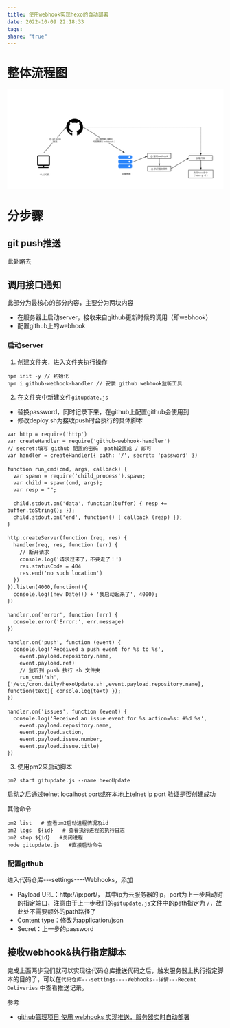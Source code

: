 ```yaml
---
title: 使用webhook实现hexo的自动部署
date: 2022-10-09 22:18:33
tags: 
share: "true"
---
```


# 整体流程图

![attachments/b941e20b22c8cfe8819b07a445d7601f_MD5.png](../../images/b941e20b22c8cfe8819b07a445d7601f_MD5.png)



# 分步骤

## git push推送

此处略去

## 调用接口通知

此部分为最核心的部分内容，主要分为两块内容

* 在服务器上启动server，接收来自github更新时候的调用（即webhook）
* 配置github上的webhook

<!--more-->

### 启动server

1. 创建文件夹，进入文件夹执行操作

```
npm init -y // 初始化
npm i github-webhook-handler // 安装 github webhook监听工具
```

2. 在文件夹中新建文件`gitupdate.js`

* 替换password，同时记录下来，在github上配置github会使用到
* 修改deploy.sh为接收push时会执行的具体脚本

```
var http = require('http')
var createHandler = require('github-webhook-handler')
// secret:填写 github 配置的密码  path设置成 / 即可
var handler = createHandler({ path: '/', secret: 'password' })

function run_cmd(cmd, args, callback) {
  var spawn = require('child_process').spawn;
  var child = spawn(cmd, args);
  var resp = "";

  child.stdout.on('data', function(buffer) { resp += buffer.toString(); });
  child.stdout.on('end', function() { callback (resp) });
}

http.createServer(function (req, res) {
  handler(req, res, function (err) {
    // 断开请求
    console.log('请求过来了，不要走了！')
    res.statusCode = 404
    res.end('no such location')
  })
}).listen(4000,function(){
  console.log((new Date()) + '我启动起来了', 4000);
})

handler.on('error', function (err) {
  console.error('Error:', err.message)
})

handler.on('push', function (event) {
  console.log('Received a push event for %s to %s',
    event.payload.repository.name,
    event.payload.ref)
    // 监听到 push 执行 sh 文件夹
    run_cmd('sh', ['/etc/cron.daily/hexoUpdate.sh',event.payload.repository.name], function(text){ console.log(text) });
})

handler.on('issues', function (event) {
  console.log('Received an issue event for %s action=%s: #%d %s',
    event.payload.repository.name,
    event.payload.action,
    event.payload.issue.number,
    event.payload.issue.title)
})
```

3. 使用pm2来启动脚本

```
pm2 start gitupdate.js --name hexoUpdate
```

启动之后通过telnet localhost port或在本地上telnet  ip  port 验证是否创建成功

其他命令

```
pm2 list   # 查看pm2启动进程情况及id
pm2 logs  ${id}   # 查看执行进程的执行日志
pm2 stop ${id}   #关闭进程
node gitupdate.js   #直接启动命令
```



### 配置github

进入代码仓库---settings----Webhooks，添加

* Payload URL：http://ip:port/， 其中ip为云服务器的ip，port为上一步启动时的指定端口，注意由于上一步我们的`gitupdate.js`文件中的path指定为 `/`，故此处不需要额外的path路径了
* Content type：修改为application/json
* Secret：上一步的password

## 接收webhook&执行指定脚本

完成上面两步我们就可以实现往代码仓库推送代码之后，触发服务器上执行指定脚本的目的了，可以在`代码仓库---settings----Webhooks--详情---Recent Deliveries` 中查看推送记录。

参考

* [github管理项目 使用 webhooks 实现推送，服务器实时自动部署](https://blog.csdn.net/clli_Chain/article/details/120156383)

